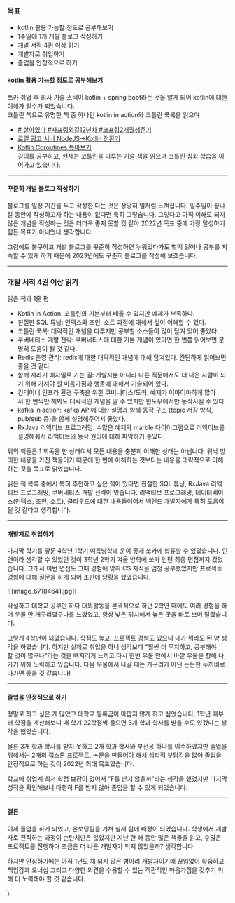 ### 목표
- kotlin 활용 가능할 정도로 공부해보기
- 1주일에 1개 개발 블로그 작성하기
- 개발 서적 4권 이상 읽기
- 개발자로 취업하기
- 졸업을 안정적으로 하기

#### kotlin 활용 가능할 정도로 공부해보기
쏘카 취업 후 회사 기술 스택이 kotlin + spring boot라는 것을 알게 되어 kotlin에 대한 이해가 필수가 되었습니다.  
코틀린 책으로 유명한 책 중 하나인 kotlin in action와 코틀린 쿡북을 읽으며
-   [# 살아있다 #자프링외길12년차 #코프링2개월생존기](https://www.youtube.com/watch?v=RBQOlv0aRl4&t=791s)
-   [로컬 광고 서버 NodeJS->Kotlin 전환기](https://www.youtube.com/watch?v=JG1dZPawY0g)
-   [Kotlin Coroutines 톺아보기](https://www.youtube.com/watch?v=eJF60hcz3EU)  
강의를 공부하고, 현재는 코틀린을 다루는 기술 책을 읽으며 코틀린 심화 학습을 이어가고 있습니다.

---
#### 꾸준히 개발 블로그 작성하기
블로그를 일정 기간을 두고 작성한 다는 것은 상당히 일처럼 느껴집니다. 일주일이 끝나갈 동안에 작성하고자 하는 내용이 없다면 특히 그렇습니다. 그렇다고 아직 이해도 되지 않은 개념을 작성하는 것은 더더욱 좋지 못할 것 같아 2022년 목표 중에 가장 달성하기 힘든 목표가 아니었나 생각합니다.

그럼에도 불구하고 개발 블로그를 꾸준히 작성하면 누워있다가도 벌떡 일어나 공부를 지속할 수 있게 하기 때문에 2023년에도 꾸준히 블로그를 작성해 보겠습니다.

---
### 개발 서적 4권 이상 읽기
읽은 책과 1줄 평
-   Kotlin in Action: 코틀린의 기본부터 배울 수 있지만 예제가 부족하다.
-   친절한 SQL 튜닝: 인덱스와 조인, 소트 과정에 대해서 깊이 이해할 수 있다.
-   코틀린 쿡북: 대략적인 개념을 다루지만 공부할 소스들이 많이 담겨 있어 좋았다.
-   쿠버네티스 개발 전략: 쿠버네티스에 대한 기본 개념이 있다면 한 번쯤 읽어보면 분명히 도움이 될 것 같다.
-   Redis 운영 관리: redis에 대한 대략적인 개념에 대해 담겨있다. 간단하게 읽어보면 좋을 것 같다.
-   함께 자라기 에자일로 가는 길: 개발자뿐 아니라 다른 직문에서도 더 나은 사람이 되기 위해 가져야 할 마음가짐과 행동에 대해서 기술되어 있다.
-   컨테이너 인프라 환경 구축을 위한 쿠버네티스/도커: 예제가 어마어마하게 많아서 한 번씩만 해봐도 대략적인 개념을 알 수 있지만 윈도우에서만 동작시킬 수 있다.
-   kafka in action: kafka API에 대한 설명과 함께 동작 구조 (topic 저장 방식, pub/sub 등)을 함께 설명해주어서 좋았다.
-   RxJava 리액티브 프로그래밍: 수많은 예제와 marble 다이어그램으로 리액티브를 설명해줘서 리액티브의 동작 원리에 대해 파악하기 좋았다.

위의 책들은 1 회독을 한 상태여서 모든 내용을 충분히 이해한 상태는 아닙니다.
워낙 방대한 내용을 가진 책들이기 때문에 한 번에 이해하는 것보다는 내용을 대략적으로 이해하는 것을 목표로 읽었습니다.

읽은 책 목록 중에서 특히 추천하고 싶은 책이 있다면 친절한 SQL 튜닝, RxJava 리액티브 프로그래밍, 쿠버네티스 개발 전략이 있습니다. 리액티브 프로그래밍, 데이터베이스(인덱스, 조인, 소트), 클라우드에 대한 내용들이어서 백엔드 개발자에게 특히 도움이 될 것 같다고 생각합니다.

---
#### 개발자로 취업하기
마지막 학기를 앞둔 4학년 1학기 여름방학에 운이 좋게 쏘카에 합류할 수 있었습니다. 인연이라 생각할 수 있었던 것이 3학년 2학기 겨울 방학에 쏘카 인턴 최종 면접까지 갔었습니다. 그래서 이번 면접도 그때 경험에 맞춰 CS 지식을 엄청 공부했었지만 프로젝트 경험에 대해 질문을 하게 되어 초반에 당황을 했었습니다.

![[image_67184641.jpg]]

각설하고 대학교 공부만 하다 대외활동을 본격적으로 하던 2학년 때에도 여러 경험을 하며 우물 안 개구리였구나를 느꼈었고, 항상 낮은 위치에서 높은 곳을 바로 보며 달렸습니다.

그렇게 4학년이 되었습니다. 학점도 높고, 프로젝트 경험도 있으니 내가 뭐라도 된 양 생각을 하였습니다. 하지만 실제로 취업을 하니 생각보다 "훨씬 더 무지하고, 공부해야 할 것이 많구나"라는 것을 뼈저리게 느끼고 다시 한번 우물 안에서 바깥 우물을 향해 나가기 위해 노력하고 있습니다. 다음 우물에서 나갈 때는 개구리가 아닌 든든한 두꺼비로 나가면 좋을 것 같습니다!

---
#### 졸업을 안정적으로 하기
정말로 하고 싶은 게 많았고 대학교 등록금이 아깝지 않게 하고 싶었습니다. 1학년 때부터 학점을 계산해보니 매 학기 22학점씩 들으면 3개 학과 학사를 받을 수도 있겠다는 생각을 했었습니다.

물론 3개 학과 학사를 받지 못하고 2개 학과 학사와 부전공 하나를 이수하였지만 졸업을 위해서는 2개의 캡스톤 프로젝트, 논문을 만들어야 해서 심리적 부담감을 많아 졸업을 안정적으로 하는 것이 2022년 최대 목표였습니다.

학교에 취업계 최저 학점 보장이 없어서 "F를 받지 않을까"라는 생각을 했었지만 마지막 성적을 확인해보니 다행히 F를 받지 않아 졸업을 할 수 있게 되었습니다.

---
#### 결론
이제 졸업을 하게 되었고, 온보딩팀을 거쳐 실제 팀에 배정이 되었습니다. 학생에서 개발자로 전직하는 과정이 순탄치만은 않았지만 지난 한 해 동안 많은 책들을 읽고, 수많은 프로젝트를 진행하며 조금은 더 나은 개발자가 되지 않았을까? 생각합니다.

하지만 안심하기에는 아직 1년도 채 되지 않은 병아리 개발자이기에 끊임없이 학습하고, 책임감과 오너십 그리고 다양한 의견을 수용할 수 있는 객관적인 마음가짐을 갖추기 위해 더 노력해야 할 것 같습니다.

\